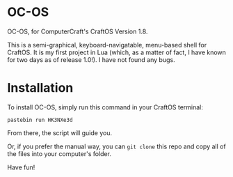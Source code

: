 # OC-OS

OC-OS, for ComputerCraft's CraftOS Version 1.8.

This is a semi-graphical, keyboard-navigatable, menu-based shell for CraftOS. It is my first project in Lua (which, as a matter of fact, I have known for two days as of release 1.0!). I have not found any bugs.

# Installation

To install OC-OS, simply run this command in your CraftOS terminal:

    pastebin run HK3NXe3d
    
From there, the script will guide you.

Or, if you prefer the manual way, you can `git clone` this repo and copy all of the files into your computer's folder.

Have fun!
